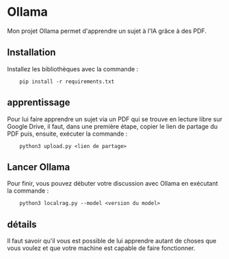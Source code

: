 # Ollama 
Mon projet Ollama permet d'apprendre un sujet à l'IA grâce à des PDF.

## Installation
Installez les bibliothèques avec la commande :

        pip install -r requirements.txt

## apprentissage

Pour lui faire apprendre un sujet via un PDF qui se trouve en lecture libre sur Google Drive, il faut, dans une première étape, copier le lien de partage du PDF puis, ensuite, exécuter la commande :

        python3 upload.py <lien de partage>

## Lancer Ollama

Pour finir, vous pouvez débuter votre discussion avec Ollama en exécutant la commande :

        python3 localrag.py --model <version du model>

## détails

Il faut savoir qu'il vous est possible de lui apprendre autant de choses que vous voulez et que votre machine est capable de faire fonctionner.
